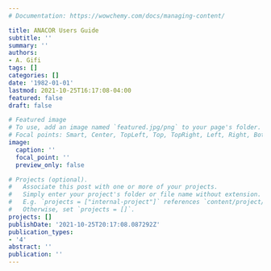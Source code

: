 ```yaml
---
# Documentation: https://wowchemy.com/docs/managing-content/

title: ANACOR Users Guide
subtitle: ''
summary: ''
authors:
- A. Gifi
tags: []
categories: []
date: '1982-01-01'
lastmod: 2021-10-25T16:17:08-04:00
featured: false
draft: false

# Featured image
# To use, add an image named `featured.jpg/png` to your page's folder.
# Focal points: Smart, Center, TopLeft, Top, TopRight, Left, Right, BottomLeft, Bottom, BottomRight.
image:
  caption: ''
  focal_point: ''
  preview_only: false

# Projects (optional).
#   Associate this post with one or more of your projects.
#   Simply enter your project's folder or file name without extension.
#   E.g. `projects = ["internal-project"]` references `content/project/deep-learning/index.md`.
#   Otherwise, set `projects = []`.
projects: []
publishDate: '2021-10-25T20:17:08.087292Z'
publication_types:
- '4'
abstract: ''
publication: ''
---
```

